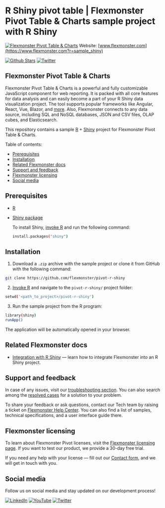 # R Shiny pivot table | Flexmonster Pivot Table & Charts sample project with R Shiny
[![Flexmonster Pivot Table & Charts](https://cdn.flexmonster.com/landing.png)](https://www.flexmonster.com?r=sample_shiny)
Website: [www.flexmonster.com](https://www.flexmonster.com?r=sample_shiny)

[![Github Stars](https://img.shields.io/github/stars/flexmonster?style=social)](https://github.com/flexmonster) [![Twitter](https://img.shields.io/twitter/follow/Flexmonster?style=social)](https://twitter.com/Flexmonster)

## Flexmonster Pivot Table & Charts

Flexmonster Pivot Table & Charts is a powerful and fully customizable JavaScript component for web reporting. It is packed with all core features for data analysis and can easily become a part of your R Shiny data visualization project. The tool supports popular frameworks like Angular, React, Vue, Blazor, and [more](https://www.flexmonster.com/doc/available-tutorials-integration?r=sample_shiny). Also, Flexmonster connects to any data source, including SQL and NoSQL databases, JSON and CSV files, OLAP cubes, and Elasticsearch. 

This repository contains a sample [R](https://www.r-project.org/) + [Shiny](https://www.rstudio.com/products/shiny/) project for Flexmonster Pivot Table & Charts.

Table of contents:

* [Prerequisites](#prerequisites)
* [Installation](#installation)
* [Related Flexmonster docs](#related-flexmonster-docs)
* [Support and feedback](#support-and-feedback)
* [Flexmonster licensing](#flexmonster-licensing)
* [Social media](#social-media)

## Prerequisites

- [R](https://www.r-project.org/)
- [Shiny package](https://www.rstudio.com/products/shiny/)

  To install Shiny, [invoke R](https://cran.r-project.org/doc/manuals/r-release/R-intro.html#Invoking-R) and run the following command:
  ```bash
  install.packages("shiny")
  ```

## Installation

1. Download a `.zip` archive with the sample project or clone it from GitHub with the following command:

```bash
git clone https://github.com/flexmonster/pivot-r-shiny
```

2. [Invoke R](https://cran.r-project.org/doc/manuals/r-release/R-intro.html#Invoking-R) and navigate to the `pivot-r-shiny/` project folder:
```bash
setwd('<path_to_project>/pivot-r-shiny')
```

3. Run the sample project from the R program:

```bash
library(shiny)
runApp()
```

The application will be automatically opened in your browser.

## Related Flexmonster docs

- [Integration with R Shiny](https://www.flexmonster.com/doc/integration-with-r-shiny?r=sample_shiny) — learn how to integrate Flexmonster into an R Shiny project.

## Support and feedback

In case of any issues, visit our [troubleshooting section](https://www.flexmonster.com/doc/typical-errors?r=sample_shiny). You can also search among the [resolved cases](https://www.flexmonster.com/technical-support?r=sample_shiny) for a solution to your problem.

To share your feedback or ask questions, contact our Tech team by raising a ticket on [Flexmonster Help Center](https://www.flexmonster.com/help-center?r=sample_shiny). You can also find a list of samples, technical specifications, and a user interface guide there.

## Flexmonster licensing

To learn about Flexmonster Pivot licenses, visit the [Flexmonster licensing page](https://www.flexmonster.com/pivot-table-editions-and-pricing?r=sample_shiny). 
If you want to test our product, we provide a 30-day free trial.

If you need any help with your license — fill out our [Contact form](https://www.flexmonster.com/contact-our-team?r=sample_shiny), and we will get in touch with you.

## Social media

Follow us on social media and stay updated on our development process!

[![LinkedIn](https://img.shields.io/badge/LinkedIn-blue?style=for-the-badge&logo=linkedin&logoColor=white)](https://linkedin.com/company/flexmonster) [![YouTube](https://img.shields.io/badge/YouTube-red?style=for-the-badge&logo=youtube&logoColor=white)](https://youtube.com/user/FlexMonsterPivot) [![Twitter](https://img.shields.io/badge/Twitter-blue?style=for-the-badge&logo=twitter&logoColor=white)](https://twitter.com/flexmonster)
